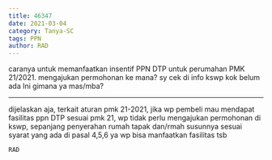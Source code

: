 ```yaml
---
title: 46347
date: 2021-03-04
category: Tanya-SC
tags: PPN
author: RAD
---
```


caranya untuk memanfaatkan insentif PPN DTP untuk perumahan PMK 21/2021. mengajukan permohonan ke mana? sy cek di info kswp kok belum ada Ini gimana ya mas/mba?

---

dijelaskan aja, terkait aturan pmk 21-2021, jika wp pembeli mau mendapat fasilitas ppn DTP sesuai pmk 21, wp tidak perlu mengajukan permohonan di kswp, sepanjang penyerahan rumah tapak dan/rmah susunnya sesuai syarat yang ada di pasal 4,5,6 ya wp bisa manfaatkan fasilitas tsb

`RAD`
